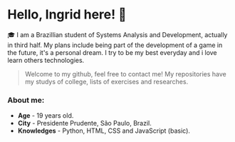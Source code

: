 # Hello, Ingrid here! 👋

🎓 I am a Brazillian student of Systems Analysis and Development, actually in third half. 
My plans include being part of the development of a game in the future, it's a personal dream. I try to be my best everyday and i love learn others technologies. 
> Welcome to my github, feel free to contact me!
> My repositories have my studys of college, lists of exercises and researches.

### About me:

* **Age** - 19 years old.
* **City** - Presidente Prudente, São Paulo, Brazil.
* **Knowledges** - Python, HTML, CSS and JavaScript (basic).
